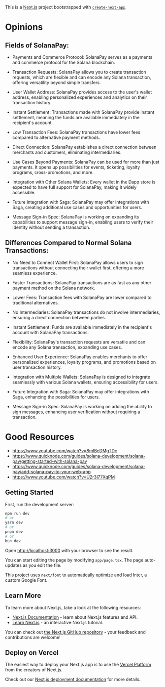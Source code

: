 This is a [Next.js](https://nextjs.org/) project bootstrapped with [`create-next-app`](https://github.com/vercel/next.js/tree/canary/packages/create-next-app).

# Opinions

## Fields of SolanaPay:

* Payments and Commerce Protocol: SolanaPay serves as a payments and commerce protocol for the Solana blockchain.

* Transaction Requests: SolanaPay allows you to create transaction requests, which are flexible and can encode any Solana transaction, offering versatility beyond simple transfers.

* User Wallet Address: SolanaPay provides access to the user's wallet address, enabling personalized experiences and analytics on their transaction history.

* Instant Settlement: Transactions made with SolanaPay provide instant settlement, meaning the funds are available immediately in the recipient's account.

* Low Transaction Fees: SolanaPay transactions have lower fees compared to alternative payment methods.

* Direct Connection: SolanaPay establishes a direct connection between merchants and customers, eliminating intermediaries.

* Use Cases Beyond Payments: SolanaPay can be used for more than just payments. It opens up possibilities for events, ticketing, loyalty programs, cross-promotions, and more.

* Integration with Other Solana Wallets: Every wallet in the Dapp store is expected to have full support for SolanaPay, making it widely accessible.

* Future Integration with Saga: SolanaPay may offer integrations with Saga, creating additional use cases and opportunities for users.

* Message Sign-in Spec: SolanaPay is working on expanding its capabilities to support message sign-in, enabling users to verify their identity without sending a transaction.

## Differences Compared to Normal Solana Transactions:

* No Need to Connect Wallet First: SolanaPay allows users to sign transactions without connecting their wallet first, offering a more seamless experience.

* Faster Transactions: SolanaPay transactions are as fast as any other payment method on the Solana network.

* Lower Fees: Transaction fees with SolanaPay are lower compared to traditional alternatives.

* No Intermediaries: SolanaPay transactions do not involve intermediaries, ensuring a direct connection between parties.

* Instant Settlement: Funds are available immediately in the recipient's account with SolanaPay transactions.

* Flexibility: SolanaPay's transaction requests are versatile and can encode any Solana transaction, expanding use cases.

* Enhanced User Experience: SolanaPay enables merchants to offer personalized experiences, loyalty programs, and promotions based on user transaction history.

* Integration with Multiple Wallets: SolanaPay is designed to integrate seamlessly with various Solana wallets, ensuring accessibility for users.

* Future Integration with Saga: SolanaPay may offer integrations with Saga, enhancing the possibilities for users.

* Message Sign-in Spec: SolanaPay is working on adding the ability to sign messages, enhancing user verification without requiring a transaction.

# Good Resources

* https://www.youtube.com/watch?v=8mIBeDMgTDc
* https://www.quicknode.com/guides/solana-development/solana-pay/getting-started-with-solana-pay
* https://www.quicknode.com/guides/solana-development/solana-pay/add-solana-pay-to-your-web-app
* https://www.youtube.com/watch?v=U2r3I77XqPM

## Getting Started

First, run the development server:

```bash
npm run dev
# or
yarn dev
# or
pnpm dev
# or
bun dev
```

Open [http://localhost:3000](http://localhost:3000) with your browser to see the result.

You can start editing the page by modifying `app/page.tsx`. The page auto-updates as you edit the file.

This project uses [`next/font`](https://nextjs.org/docs/basic-features/font-optimization) to automatically optimize and load Inter, a custom Google Font.

## Learn More

To learn more about Next.js, take a look at the following resources:

- [Next.js Documentation](https://nextjs.org/docs) - learn about Next.js features and API.
- [Learn Next.js](https://nextjs.org/learn) - an interactive Next.js tutorial.

You can check out [the Next.js GitHub repository](https://github.com/vercel/next.js/) - your feedback and contributions are welcome!

## Deploy on Vercel

The easiest way to deploy your Next.js app is to use the [Vercel Platform](https://vercel.com/new?utm_medium=default-template&filter=next.js&utm_source=create-next-app&utm_campaign=create-next-app-readme) from the creators of Next.js.

Check out our [Next.js deployment documentation](https://nextjs.org/docs/deployment) for more details.
